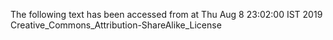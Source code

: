 The following text has been accessed from at Thu Aug 8 23:02:00 IST 2019
Creative_Commons_Attribution-ShareAlike_License
